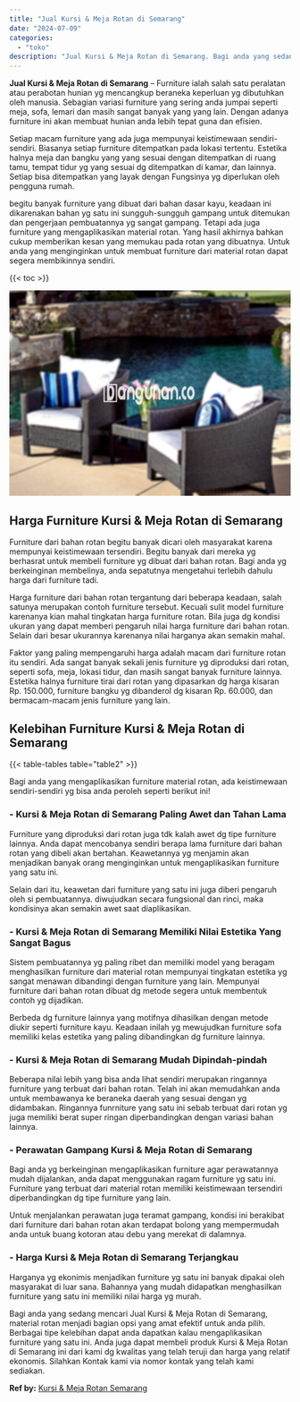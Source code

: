 ```yaml
---
title: "Jual Kursi & Meja Rotan di Semarang"
date: "2024-07-09"
categories: 
  - "toko"
description: "Jual Kursi & Meja Rotan di Semarang. Bagi anda yang sedang mencari Jual Kursi & Meja Rotan di Semarang, material rotan menjadi bagian opsi yang amat efektif..."
---
```


**Jual Kursi & Meja Rotan di Semarang** – Furniture ialah salah satu peralatan atau perabotan hunian yg mencangkup beraneka keperluan yg dibutuhkan oleh manusia. Sebagian variasi furniture yang sering anda jumpai seperti meja, sofa, lemari dan masih sangat banyak yang yang lain. Dengan adanya furniture ini akan membuat hunian anda lebih tepat guna dan efisien.

Setiap macam furniture yang ada juga mempunyai keistimewaan sendiri-sendiri. Biasanya setiap furniture ditempatkan pada lokasi tertentu. Estetika halnya meja dan bangku yang yang sesuai dengan ditempatkan di ruang tamu, tempat tidur yg yang sesuai dg ditempatkan di kamar, dan lainnya. Setiap bisa ditempatkan yang layak dengan Fungsinya yg diperlukan oleh pengguna rumah.

begitu banyak furniture yang dibuat dari bahan dasar kayu, keadaan ini dikarenakan bahan yg satu ini sungguh-sungguh gampang untuk ditemukan dan pengerjaan pembuatannya yg sangat gampang. Tetapi ada juga furniture yang mengaplikasikan material rotan. Yang hasil akhirnya bahkan cukup memberikan kesan yang memukau pada rotan yang dibuatnya. Untuk anda yang menginginkan untuk membuat furniture dari material rotan dapat segera membikinnya sendiri.

{{< toc >}}

![Jual Kursi & Meja Rotan di Semarang](/images/kursi-meja-rotan-murah11.png)

## Harga Furniture Kursi & Meja Rotan di Semarang

Furniture dari bahan rotan begitu banyak dicari oleh masyarakat karena mempunyai keistimewaan tersendiri. Begitu banyak dari mereka yg berhasrat untuk membeli furniture yg dibuat dari bahan rotan. Bagi anda yg berkeinginan membelinya, anda sepatutnya mengetahui terlebih dahulu harga dari furniture tadi.

Harga furniture dari bahan rotan tergantung dari beberapa keadaan, salah satunya merupakan contoh furniture tersebut. Kecuali sulit model furniture karenanya kian mahal tingkatan harga furniture rotan. Bila juga dg kondisi ukuran yang dapat memberi pengaruh nilai harga furniture dari bahan rotan. Selain dari besar ukurannya karenanya nilai harganya akan semakin mahal.

Faktor yang paling mempengaruhi harga adalah macam dari furniture rotan itu sendiri. Ada sangat banyak sekali jenis furniture yg diproduksi dari rotan, seperti sofa, meja, lokasi tidur, dan masih sangat banyak furniture lainnya. Estetika halnya furniture tirai dari rotan yang dipasarkan dg harga kisaran Rp. 150.000, furniture bangku yg dibanderol dg kisaran Rp. 60.000, dan bermacam-macam jenis furniture yang lain.

## Kelebihan Furniture Kursi & Meja Rotan di Semarang

{{< table-tables table="table2" >}}

Bagi anda yang mengaplikasikan furniture material rotan, ada keistimewaan sendiri-sendiri yg bisa anda peroleh seperti berikut ini!

### \- Kursi & Meja Rotan di Semarang Paling Awet dan Tahan Lama

Furniture yang diproduksi dari rotan juga tdk kalah awet dg tipe furniture lainnya. Anda dapat mencobanya sendiri berapa lama furniture dari bahan rotan yang dibeli akan bertahan. Keawetannya yg menjamin akan menjadikan banyak orang menginginkan untuk mengaplikasikan furniture yang satu ini.

Selain dari itu, keawetan dari furniture yang satu ini juga diberi pengaruh oleh si pembuatannya. diwujudkan secara fungsional dan rinci, maka kondisinya akan semakin awet saat diaplikasikan.

### \- Kursi & Meja Rotan di Semarang Memiliki Nilai Estetika Yang Sangat Bagus

Sistem pembuatannya yg paling ribet dan memiliki model yang beragam menghasilkan furniture dari material rotan mempunyai tingkatan estetika yg sangat menawan dibandingi dengan furniture yang lain. Mempunyai furniture dari bahan rotan dibuat dg metode segera untuk membentuk contoh yg dijadikan.

Berbeda dg furniture lainnya yang motifnya dihasilkan dengan metode diukir seperti furniture kayu. Keadaan inilah yg mewujudkan furniture sofa memiliki kelas estetika yang paling dibandingkan dg furniture lainnya.

### \- Kursi & Meja Rotan di Semarang Mudah Dipindah-pindah

Beberapa nilai lebih yang bisa anda lihat sendiri merupakan ringannya furniture yang terbuat dari bahan rotan. Telah ini akan memudahkan anda untuk membawanya ke beraneka daerah yang sesuai dengan yg didambakan. Ringannya funrniture yang satu ini sebab terbuat dari rotan yg juga memiliki berat super ringan diperbandingkan dengan variasi bahan lainnya.

### \- Perawatan Gampang Kursi & Meja Rotan di Semarang

Bagi anda yg berkeinginan mengaplikasikan furniture agar perawatannya mudah dijalankan, anda dapat menggunakan ragam furniture yg satu ini. Furniture yang terbuat dari material rotan memiliki keistimewaan tersendiri diperbandingkan dg tipe furniture yang lain.

Untuk menjalankan perawatan juga teramat gampang, kondisi ini berakibat dari furniture dari bahan rotan akan terdapat bolong yang mempermudah anda untuk buang kotoran atau debu yang merekat di dalamnya.

### \- Harga Kursi & Meja Rotan di Semarang Terjangkau

Harganya yg ekonimis menjadikan furniture yg satu ini banyak dipakai oleh masyarakat di luar sana. Bahannya yang mudah didapatkan menghasilkan furniture yang satu ini memiliki nilai harga yg murah.

Bagi anda yang sedang mencari Jual Kursi & Meja Rotan di Semarang, material rotan menjadi bagian opsi yang amat efektif untuk anda pilih. Berbagai tipe kelebihan dapat anda dapatkan kalau mengaplikasikan furniture yang satu ini. Anda juga dapat membeli produk Kursi & Meja Rotan di Semarang ini dari kami dg kwalitas yang telah teruji dan harga yang relatif ekonomis. Silahkan Kontak kami via nomor kontak yang telah kami sediakan.

**Ref by:** [Kursi & Meja Rotan Semarang](https://id.wikipedia.org/wiki/Kursi)
